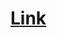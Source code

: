 # [Link](https://www.geeksforgeeks.org/problems/trailing-zeroes-in-factorial5134/1?utm_source=geeksforgeeks&utm_medium=ml_article_practice_tab&utm_campaign=article_practice_tab)